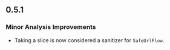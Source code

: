 ## 0.5.1

### Minor Analysis Improvements

* Taking a slice is now considered a sanitizer for `SafeUrlFlow`.
